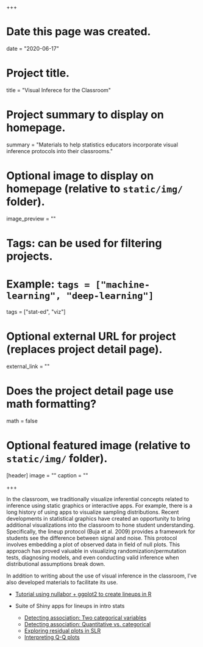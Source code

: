 +++
# Date this page was created.
date = "2020-06-17"

# Project title.
title = "Visual Inferece for the Classroom"

# Project summary to display on homepage.
summary = "Materials to help statistics educators incorporate visual inference protocols into their classrooms."

# Optional image to display on homepage (relative to `static/img/` folder).
image_preview = ""

# Tags: can be used for filtering projects.
# Example: `tags = ["machine-learning", "deep-learning"]`
tags = ["stat-ed", "viz"]

# Optional external URL for project (replaces project detail page).
external_link = ""

# Does the project detail page use math formatting?
math = false

# Optional featured image (relative to `static/img/` folder).
[header]
image = ""
caption = ""

+++

In the classroom, we traditionally visualize inferential concepts related to inference using static graphics or interactive apps. For example, there is a long history of using apps to visualize sampling distributions. Recent developments in statistical graphics have created an opportunity to bring additional visualizations into the classroom to hone student understanding. Specifically, the lineup protocol (Buja et al. 2009) provides a framework for students see the difference between signal and noise. This protocol involves embedding a plot of observed data in field of null plots. This approach has proved valuable in visualizing randomization/permutation tests, diagnosing models, and even conducting valid inference when distributional assumptions break down.

In addition to writing about the use of visual inference in the classroom, I've also developed  materials to facilitate its use.

- [Tutorial using nullabor + ggplot2 to create lineups in R](https://aloy.github.io/classroom-vizinf/)

- Suite of Shiny apps for lineups in intro stats

  + [Detecting association: Two categorical variables](http://shinyapps.its.carleton.edu/multi-sample-cat-app)
  + [Detecting association: Quantitative vs. categorical](http://shinyapps.its.carleton.edu/multi-sample-quant-app)
  + [Exploring residual plots in SLR](http://shinyapps.its.carleton.edu/lm-resids-app)
  + [Interpreting Q-Q plots](http://shinyapps.its.carleton.edu/qqplots)
